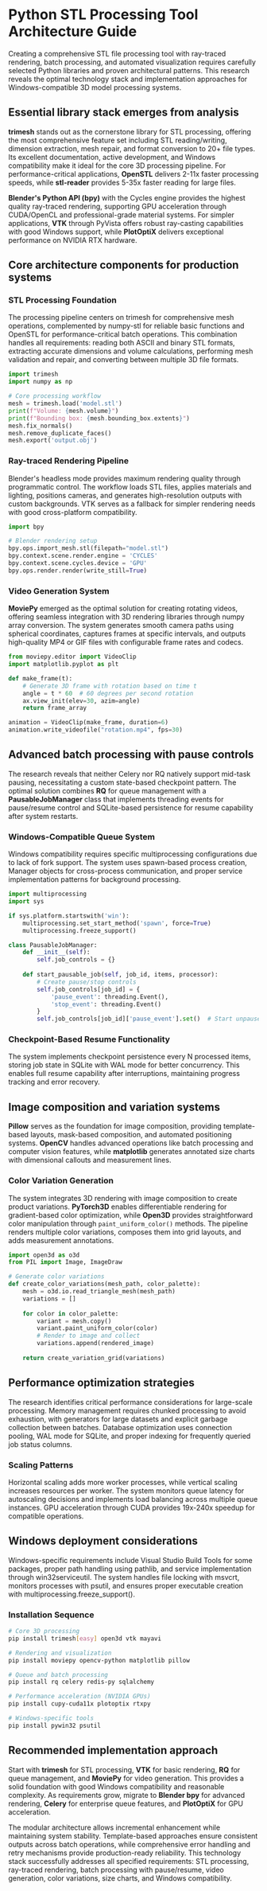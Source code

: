 # Python STL Processing Tool Architecture Guide

Creating a comprehensive STL file processing tool with ray-traced rendering, batch processing, and automated visualization requires carefully selected Python libraries and proven architectural patterns. This research reveals the optimal technology stack and implementation approaches for Windows-compatible 3D model processing systems.

## Essential library stack emerges from analysis

**trimesh** stands out as the cornerstone library for STL processing, offering the most comprehensive feature set including STL reading/writing, dimension extraction, mesh repair, and format conversion to 20+ file types. Its excellent documentation, active development, and Windows compatibility make it ideal for the core 3D processing pipeline. For performance-critical applications, **OpenSTL** delivers 2-11x faster processing speeds, while **stl-reader** provides 5-35x faster reading for large files.

**Blender's Python API (bpy)** with the Cycles engine provides the highest quality ray-traced rendering, supporting GPU acceleration through CUDA/OpenCL and professional-grade material systems. For simpler applications, **VTK** through PyVista offers robust ray-casting capabilities with good Windows support, while **PlotOptiX** delivers exceptional performance on NVIDIA RTX hardware.

## Core architecture components for production systems

### STL Processing Foundation
The processing pipeline centers on trimesh for comprehensive mesh operations, complemented by numpy-stl for reliable basic functions and OpenSTL for performance-critical batch operations. This combination handles all requirements: reading both ASCII and binary STL formats, extracting accurate dimensions and volume calculations, performing mesh validation and repair, and converting between multiple 3D file formats.

```python
import trimesh
import numpy as np

# Core processing workflow
mesh = trimesh.load('model.stl')
print(f"Volume: {mesh.volume}")
print(f"Bounding box: {mesh.bounding_box.extents}")
mesh.fix_normals()
mesh.remove_duplicate_faces()
mesh.export('output.obj')
```

### Ray-traced Rendering Pipeline
Blender's headless mode provides maximum rendering quality through programmatic control. The workflow loads STL files, applies materials and lighting, positions cameras, and generates high-resolution outputs with custom backgrounds. VTK serves as a fallback for simpler rendering needs with good cross-platform compatibility.

```python
import bpy

# Blender rendering setup
bpy.ops.import_mesh.stl(filepath="model.stl")
bpy.context.scene.render.engine = 'CYCLES'
bpy.context.scene.cycles.device = 'GPU'
bpy.ops.render.render(write_still=True)
```

### Video Generation System
**MoviePy** emerged as the optimal solution for creating rotating videos, offering seamless integration with 3D rendering libraries through numpy array conversion. The system generates smooth camera paths using spherical coordinates, captures frames at specific intervals, and outputs high-quality MP4 or GIF files with configurable frame rates and codecs.

```python
from moviepy.editor import VideoClip
import matplotlib.pyplot as plt

def make_frame(t):
    # Generate 3D frame with rotation based on time t
    angle = t * 60  # 60 degrees per second rotation
    ax.view_init(elev=30, azim=angle)
    return frame_array

animation = VideoClip(make_frame, duration=6)
animation.write_videofile("rotation.mp4", fps=30)
```

## Advanced batch processing with pause controls

The research reveals that neither Celery nor RQ natively support mid-task pausing, necessitating a custom state-based checkpoint pattern. The optimal solution combines **RQ** for queue management with a **PausableJobManager** class that implements threading events for pause/resume control and SQLite-based persistence for resume capability after system restarts.

### Windows-Compatible Queue System
Windows compatibility requires specific multiprocessing configurations due to lack of fork support. The system uses spawn-based process creation, Manager objects for cross-process communication, and proper service implementation patterns for background processing.

```python
import multiprocessing
import sys

if sys.platform.startswith('win'):
    multiprocessing.set_start_method('spawn', force=True)
    multiprocessing.freeze_support()

class PausableJobManager:
    def __init__(self):
        self.job_controls = {}
        
    def start_pausable_job(self, job_id, items, processor):
        # Create pause/stop controls
        self.job_controls[job_id] = {
            'pause_event': threading.Event(),
            'stop_event': threading.Event()
        }
        self.job_controls[job_id]['pause_event'].set()  # Start unpaused
```

### Checkpoint-Based Resume Functionality
The system implements checkpoint persistence every N processed items, storing job state in SQLite with WAL mode for better concurrency. This enables full resume capability after interruptions, maintaining progress tracking and error recovery.

## Image composition and variation systems

**Pillow** serves as the foundation for image composition, providing template-based layouts, mask-based composition, and automated positioning systems. **OpenCV** handles advanced operations like batch processing and computer vision features, while **matplotlib** generates annotated size charts with dimensional callouts and measurement lines.

### Color Variation Generation
The system integrates 3D rendering with image composition to create product variations. **PyTorch3D** enables differentiable rendering for gradient-based color optimization, while **Open3D** provides straightforward color manipulation through `paint_uniform_color()` methods. The pipeline renders multiple color variations, composes them into grid layouts, and adds measurement annotations.

```python
import open3d as o3d
from PIL import Image, ImageDraw

# Generate color variations
def create_color_variations(mesh_path, color_palette):
    mesh = o3d.io.read_triangle_mesh(mesh_path)
    variations = []
    
    for color in color_palette:
        variant = mesh.copy()
        variant.paint_uniform_color(color)
        # Render to image and collect
        variations.append(rendered_image)
    
    return create_variation_grid(variations)
```

## Performance optimization strategies

The research identifies critical performance considerations for large-scale processing. Memory management requires chunked processing to avoid exhaustion, with generators for large datasets and explicit garbage collection between batches. Database optimization uses connection pooling, WAL mode for SQLite, and proper indexing for frequently queried job status columns.

### Scaling Patterns
Horizontal scaling adds more worker processes, while vertical scaling increases resources per worker. The system monitors queue latency for autoscaling decisions and implements load balancing across multiple queue instances. GPU acceleration through CUDA provides 19x-240x speedup for compatible operations.

## Windows deployment considerations

Windows-specific requirements include Visual Studio Build Tools for some packages, proper path handling using pathlib, and service implementation through win32serviceutil. The system handles file locking with msvcrt, monitors processes with psutil, and ensures proper executable creation with multiprocessing.freeze_support().

### Installation Sequence
```bash
# Core 3D processing
pip install trimesh[easy] open3d vtk mayavi

# Rendering and visualization  
pip install moviepy opencv-python matplotlib pillow

# Queue and batch processing
pip install rq celery redis-py sqlalchemy

# Performance acceleration (NVIDIA GPUs)
pip install cupy-cuda11x plotoptix rtxpy

# Windows-specific tools
pip install pywin32 psutil
```

## Recommended implementation approach

Start with **trimesh** for STL processing, **VTK** for basic rendering, **RQ** for queue management, and **MoviePy** for video generation. This provides a solid foundation with good Windows compatibility and reasonable complexity. As requirements grow, migrate to **Blender bpy** for advanced rendering, **Celery** for enterprise queue features, and **PlotOptiX** for GPU acceleration.

The modular architecture allows incremental enhancement while maintaining system stability. Template-based approaches ensure consistent outputs across batch operations, while comprehensive error handling and retry mechanisms provide production-ready reliability. This technology stack successfully addresses all specified requirements: STL processing, ray-traced rendering, batch processing with pause/resume, video generation, color variations, size charts, and Windows compatibility.